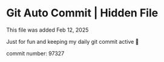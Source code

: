 # Git Auto Commit | Hidden File

This file was added Feb 12, 2025

Just for fun and keeping my daily git commit active 🤪

commit number: 97327
